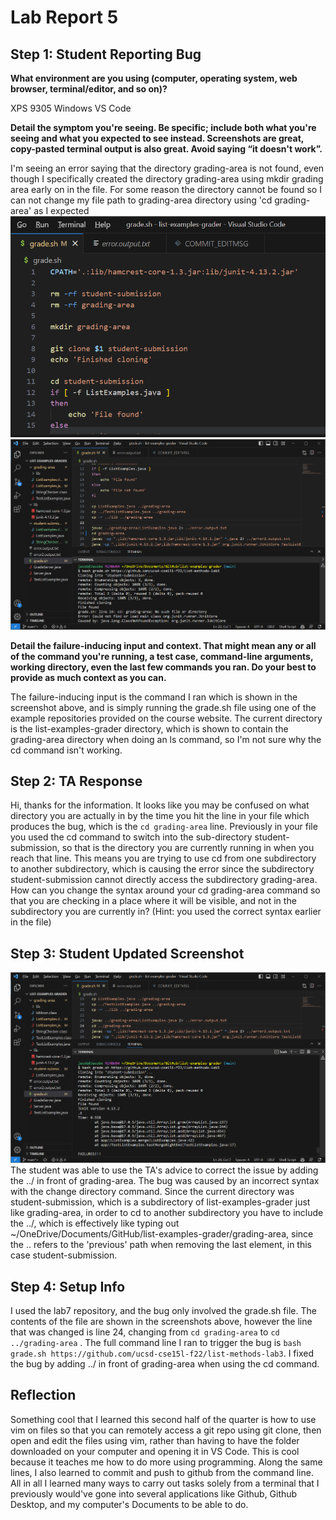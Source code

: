 # Lab Report 5
## Step 1: Student Reporting Bug

**What environment are you using (computer, operating system, web browser, terminal/editor, and so on)?**

XPS 9305 Windows VS Code

**Detail the symptom you're seeing. Be specific; include both what you're seeing and what you expected to see instead. Screenshots are great, copy-pasted terminal output is also great. Avoid saying “it doesn't work”.**

I'm seeing an error saying that the directory grading-area is not found, even though I specifically created the directory grading-area using mkdir grading area early on in the file. 
For some reason the directory cannot be found so I can not change my file path to grading-area directory using 'cd grading-area' as I expected
![Image](otro.png)
![Image](este.png)

**Detail the failure-inducing input and context. That might mean any or all of the command you're running, a test case, command-line arguments, working directory, even the last few commands you ran. Do your best to provide as much context as you can.**

The failure-inducing input is the command I ran which is shown in the screenshot above, and is simply running the grade.sh file using one of the example repositories provided on the course website. The current directory is the list-examples-grader directory, which is shown to contain the grading-area directory when doing an ls command, so I'm not sure why the cd command isn't working. 

## Step 2: TA Response
Hi, thanks for the information. It looks like you may be confused on what directory you are actually in by the time you hit the line in your file which produces the bug, which is the `cd grading-area` line. Previously in your file you used the cd command to switch into the sub-directory student-submission, so that is the directory you are currently running in when you reach that line. This means you are trying to use cd from one subdirectory to another subdirectory, which is causing the error since the subdirectory student-submission cannot directly access the subdirectory grading-area. How can you change the syntax around your cd grading-area command so that you are checking in a place where it will be visible, and not in the subdirectory you are currently in? (Hint: you used the correct syntax earlier in the file)

## Step 3: Student Updated Screenshot
![Image](grr.png)
The student was able to use the TA's advice to correct the issue by adding the ../ in front of grading-area. The bug was caused by an incorrect syntax with the change directory command. Since the current directory was student-submission, which is a subdirectory of list-examples-grader just like grading-area, in order to cd to another subdirectory you have to include the ../, which is effectively like typing out  ~/OneDrive/Documents/GitHub/list-examples-grader/grading-area, since the .. refers to the 'previous' path when removing the last element, in this case student-submission.

## Step 4: Setup Info
I used the lab7 repository, and the bug only involved the grade.sh file. The contents of the file are shown in the screenshots above, however the line that was changed is line 24, changing from `cd grading-area` to `cd ../grading-area` . The full command line I ran to trigger the bug is `bash grade.sh https://github.com/ucsd-cse15l-f22/list-methods-lab3`. I fixed the bug by adding ../ in front of grading-area when using the cd command.

## Reflection
Something cool that I learned this second half of the quarter is how to use vim on files so that you can remotely access a git repo using git clone, then open and edit the files using vim, rather than having to have the folder downloaded on your computer and opening it in VS Code. This is cool because it teaches me how to do more using programming. Along the same lines, I also learned to commit and push to github from the command line. All in all I learned many ways to carry out tasks solely from a terminal that I previously would've gone into several applications like Github, Github Desktop, and my computer's Documents to be able to do. 




